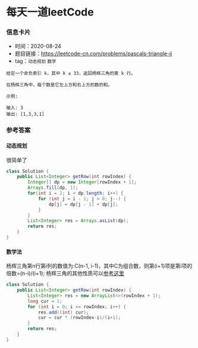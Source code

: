 # 每天一道leetCode

### 信息卡片

- 时间：2020-08-24
- 题目链接：https://leetcode-cn.com/problems/pascals-triangle-ii
- tag：`动态规划` `数学`

```
给定一个非负索引 k，其中 k ≤ 33，返回杨辉三角的第 k 行。

在杨辉三角中，每个数是它左上方和右上方的数的和。

示例:

输入: 3
输出: [1,3,3,1]

```
### 参考答案

#### 动态规划
很简单了

```java
class Solution {
    public List<Integer> getRow(int rowIndex) {
        Integer[] dp = new Integer[rowIndex + 1];
        Arrays.fill(dp, 1);
        for(int i = 2; i < dp.length; i++) {
            for (int j = i - 1; j > 0; j--) {
                dp[j] = dp[j - 1] + dp[j];
            }
        }
        List<Integer> res = Arrays.asList(dp);
        return res;
    }
}
```

#### 数学法
杨辉三角第n行第i列的数值为:C(n-1, i-1)，其中C为组合数，则第(i+1)项是第i项的倍数=(n-i)/(i+1);
杨辉三角的其他性质可以[参考这里](https://blog.csdn.net/Xiaobai__Lee/article/details/77368430)
```java
class Solution {
    public List<Integer> getRow(int rowIndex) {
        List<Integer> res = new ArrayList<>(rowIndex + 1);
        long cur = 1;
        for (int i = 0; i <= rowIndex; i++) {
            res.add((int) cur);
            cur = cur * (rowIndex-i)/(i+1);
        }
        return res; 
    }
}
```
